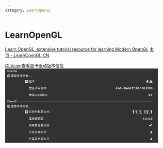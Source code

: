 ```yaml
---
category: LearnOpenGL
---
```

# LearnOpenGL
[Learn OpenGL, extensive tutorial resource for learning Modern OpenGL](https://learnopengl.com/)
[主页 - LearnOpenGL CN](https://learnopengl-cn.github.io/)

[GLView](https://www.realtech-vr.com/home/?page_id=1402):查看显卡驱动版本信息
![|494x239](./attachments/LearnOpenGL.webp)

